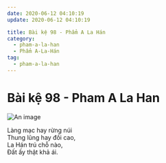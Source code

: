 ```yaml
---
date: 2020-06-12 04:10:19
update: 2020-06-12 04:10:19

title: Bài kệ 98 - Phẩm A La Hán
category:
  - pham-a-la-han
  - Phẩm A-La-Hán
tag:
  - pham-a-la-han
---
```


# Bài kệ 98 - Pham A La Han

![An image](/img/pham-a-la-han/pham-a-la-han-098.jpg)

Làng mạc hay rừng núi<br>Thung lũng hay đồi cao,<br>La Hán trú chỗ nào,<br>Ðất ấy thật khả ái.<br>
